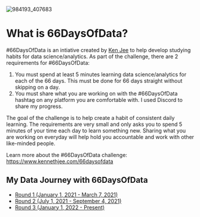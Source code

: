 ![984193_407683](https://user-images.githubusercontent.com/32801046/131948886-017e7eef-7979-49a2-8925-631fc2a4d005.jpeg)

# What is 66DaysOfData?
#66DaysOfData is an intiative created by [Ken Jee](https://github.com/PlayingNumbers) to help develop studying habits for data science/analytics. As part of the challenge, there are 2 requirements for #66DaysOfData:

1) You must spend at least 5 minutes learning data science/analytics for each of the 66 days. This must be done for 66 days straight without skipping on a day.
2) You must share what you are working on with the #66DaysOfData hashtag on any platform you are comfortable with. I used Discord to share my progress.

The goal of the challenge is to help create a habit of consistent daily learning. The requirements are very small and only asks you to spend 5 minutes of your time each day to learn something new. Sharing what you are working on everyday will help hold you accountable and work with other like-minded people.

Learn more about the #66DaysOfData challenge: https://www.kennethjee.com/66daysofdata

## My Data Journey with 66DaysOfData

- [Round 1 (January 1, 2021 - March 7, 2021)](Round_1.md)
- [Round 2 (July 1, 2021 - September 4, 2021)](Round_2.md)
- [Round 3 (January 1, 2022 - Present)](Round_3.md)
